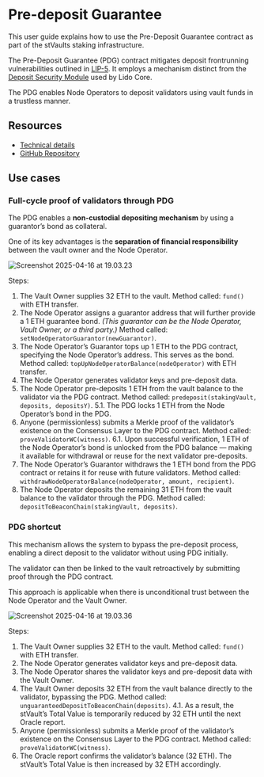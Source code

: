 # Pre-deposit Guarantee

This user guide explains how to use the Pre-Deposit Guarantee contract as part of the stVaults staking infrastructure.

The Pre-Deposit Guarantee (PDG) contract mitigates deposit frontrunning vulnerabilities outlined in [LIP-5](https://github.com/lidofinance/lido-improvement-proposals/blob/develop/LIPS/lip-5.md). It employs a mechanism distinct from the [Deposit Security Module](https://docs.lido.fi/contracts/deposit-security-module) used by Lido Core.

The PDG enables Node Operators to deposit validators using vault funds in a trustless manner.

## Resources

- [Technical details](https://hackmd.io/@lido/stVaults-design?stext=5138%3A160%3A0%3A1744277214%3A66cxZj)
- [GitHub Repository](https://github.com/lidofinance/core/blob/feat/vaults/contracts/0.8.25/vaults/predeposit_guarantee/PredepositGuarantee.sol)

## Use cases

### Full-cycle proof of validators through PDG

The PDG enables a **non-custodial depositing mechanism** by using a guarantor’s bond as collateral.

One of its key advantages is the **separation of financial responsibility** between the vault owner and the Node Operator.

![Screenshot 2025-04-16 at 19.03.23](https://hackmd.io/_uploads/r12gu8T0ke.png)

Steps:
1. The Vault Owner supplies 32 ETH to the vault.
Method called: `fund()` with ETH transfer.
2. The Node Operator assigns a guarantor address that will further provide a 1 ETH guarantee bond. *(This guarantor can be the Node Operator, Vault Owner, or a third party.)*
Method called: `setNodeOperatorGuarantor(newGuarantor)`.
3. The Node Operator’s Guarantor tops up 1 ETH to the PDG contract, specifying the Node Operator’s address. This serves as the bond.
Method called: `topUpNodeOperatorBalance(nodeOperator)` with ETH transfer.
4. The Node Operator generates validator keys and pre-deposit data.
5. The Node Operator pre-deposits 1 ETH from the vault balance to the validator via the PDG contract.
Method called: `predeposit(stakingVault, deposits, depositsY)`.
5.1. The PDG locks 1 ETH from the Node Operator’s bond in the PDG.
6. Anyone (permissionless) submits a Merkle proof of the validator’s existence on the Consensus Layer to the PDG contract.
Method called: `proveValidatorWC(witness)`.
6.1. Upon successful verification, 1 ETH of the Node Operator’s bond is unlocked from the  PDG balance — making it available for withdrawal or reuse for the next validator pre-deposits.
7. The Node Operator’s Guarantor withdraws the 1 ETH bond from the PDG contract or retains it for reuse with future validators.
Method called: `withdrawNodeOperatorBalance(nodeOperator, amount, recipient)`.
8. The Node Operator deposits the remaining 31 ETH from the vault balance to the validator through the PDG.
Method called: `depositToBeaconChain(stakingVault, deposits)`.

### PDG shortcut

This mechanism allows the system to bypass the pre-deposit process, enabling a direct deposit to the validator without using PDG initially.

The validator can then be linked to the vault retroactively by submitting proof through the PDG contract.

This approach is applicable when there is unconditional trust between the Node Operator and the Vault Owner.

![Screenshot 2025-04-16 at 19.03.36](https://hackmd.io/_uploads/H1q-_860kx.png)

Steps:

1. The Vault Owner supplies 32 ETH to the vault.
Method called: `fund()` with ETH transfer.
2. The Node Operator generates validator keys and pre-deposit data.
3. The Node Operator shares the validator keys and pre-deposit data with the Vault Owner.
4. The Vault Owner deposits 32 ETH from the vault balance directly to the validator, bypassing the PDG.
Method called: `unguaranteedDepositToBeaconChain(deposits)`.
4.1. As a result, the stVault’s Total Value is temporarily reduced by 32 ETH until the next Oracle report.
5. Anyone (permissionless) submits a Merkle proof of the validator’s existence on the Consensus Layer to the PDG contract.
Method called: `proveValidatorWC(witness)`.
6. The Oracle report confirms the validator’s balance (32 ETH). The stVault’s Total Value is then increased by 32 ETH accordingly.

